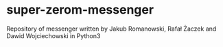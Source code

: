 # super-zerom-messenger
Repository of messenger written by Jakub Romanowski, Rafał Żaczek and Dawid Wojciechowski in Python3
